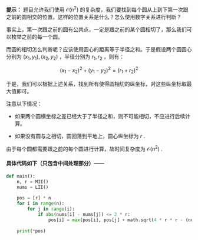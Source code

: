 **提示：** 题目允许我们使用 $\mathcal{O}(n^2)$ 的复杂度，我们要找到每个圆从上到下第一次跟之前的圆相交的位置。这样的位置关系是什么？怎么使用数字关系进行判断？

事实上，第一次跟之前的圆有公共点，一定是跟之前的某个圆相切了，那么我们可以枚举之前的每一个圆。

而圆的相切怎么判断呢？应该使用圆心的距离等于半径之和。于是假设两个圆圆心分别为 $(x_1,y_1),(x_2,y_2)$ ，半径分别为 $r_1,r_2$ ，则有：

$$(x_1-x_2)^2+(y_1-y_2)^2=(r_1+r_2)^2$$

于是，我们可以根据上述关系，找到所有使得圆相切的纵坐标，对这些纵坐标取最大值即可。

注意以下情况：

- 如果两个圆横坐标之差已经大于了半径之和，则不可能相切，不应进行后续计算。

- 如果没有圆与之相切，圆回落到平地上，圆心纵坐标为 $r$ .

由于每个圆都需要跟之前的每个圆进行计算，故时间复杂度为 $\mathcal{O}(n^2)$ .

#### 具体代码如下（只包含中间处理部分）——

```Python []
def main():
    n, r = MII()
    nums = LII()
    
    pos = [r] * n
    for i in range(n):
        for j in range(i):
            if abs(nums[i] - nums[j]) <= 2 * r:
                pos[i] = max(pos[i], pos[j] + math.sqrt(4 * r * r - (nums[i] - nums[j]) ** 2))
    
    print(*pos)
```
